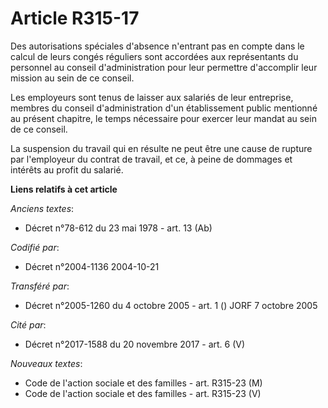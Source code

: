 # Article R315-17

Des autorisations spéciales d'absence n'entrant pas en compte dans le calcul de leurs congés réguliers sont accordées aux
représentants du personnel au conseil d'administration pour leur permettre d'accomplir leur mission au sein de ce conseil.

Les employeurs sont tenus de laisser aux salariés de leur entreprise, membres du conseil d'administration d'un établissement
public mentionné au présent chapitre, le temps nécessaire pour exercer leur mandat au sein de ce conseil.

La suspension du travail qui en résulte ne peut être une cause de rupture par l'employeur du contrat de travail, et ce, à
peine de dommages et intérêts au profit du salarié.

**Liens relatifs à cet article**

_Anciens textes_:

  - Décret n°78-612 du 23 mai 1978 - art. 13 (Ab)

_Codifié par_:

  - Décret n°2004-1136 2004-10-21

_Transféré par_:

  - Décret n°2005-1260 du 4 octobre 2005 - art. 1 () JORF 7 octobre 2005

_Cité par_:

  - Décret n°2017-1588 du 20 novembre 2017 - art. 6 (V)

_Nouveaux textes_:

  - Code de l'action sociale et des familles - art. R315-23 (M)
  - Code de l'action sociale et des familles - art. R315-23 (V)
